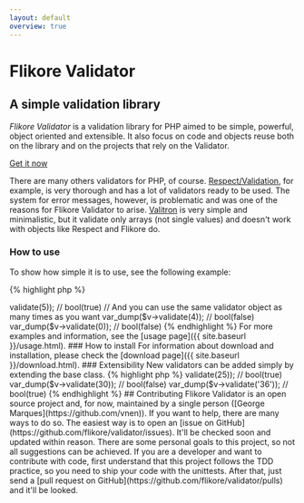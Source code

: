 ```yaml
---
layout: default
overview: true
---
```


<div class="jumbotron">

<h1>Flikore Validator</h1>

<h2>A simple validation library</h2>

<p><em>Flikore Validator</em> is a validation library for PHP aimed to be simple, powerful, object oriented and extensible. It also focus on code and objects reuse both on the library and on the projects that rely on the Validator.</p>
<p><a href="{{ site.baseurl }}/download.html" class="btn btn-primary" title="Download">Get it now</a></p>

</div>

There are many others validators for PHP, of course. [Respect/Validation](https://github.com/Respect/Validation), for example, is very thorough and has a lot of validators ready to be used. The system for error messages, however, is problematic and was one of the reasons for Flikore Validator to arise. [Valitron](https://github.com/vlucas/valitron) is very simple and minimalistic, but it validate only arrays (not single values) and doesn't work with objects like Respect and Flikore do.

### How to use

To show how simple it is to use, see the following example:

{% highlight php %}
<?php

require 'autoload.php';

use Flikore\Validator\Validators as v;

// Instantiate an existing validator
$v = new v\ExactValueValidator(5);

// Use the "validate" method to check if a value is valid
var_dump($v->validate(5));    // bool(true)

// And you can use the same validator object as many times as you want
var_dump($v->validate(4));    // bool(false)
var_dump($v->validate(0));    // bool(false)
{% endhighlight %}

For more examples and information, see the [usage page]({{ site.baseurl }}/usage.html).

### How to install

For information about download and installation, please check the [download page]({{ site.baseurl }}/download.html).

### Extensibility

New validators can be added simply by extending the base class.

{% highlight php %}
<?php

require 'autoload.php';

use Flikore\Validator\Validators as v;

class PerfectSquareValidator extends Flikore\Validator\Validator
{
    protected function doValidate($value)
    {
        return is_numeric($value) && (floor(sqrt($value)) * floor(sqrt($value)) == ((int)$value));
    }

}

$v = new PerfectSquareValidator();

var_dump($v->validate(25));   // bool(true)
var_dump($v->validate(30));   // bool(false)
var_dump($v->validate('36')); // bool(true)

{% endhighlight %}

## Contributing

Flikore Validator is an open source project and, for now, maintained by a single person ([George Marques](https://github.com/vnen)). If you want to help, there are many ways to do so.

The easiest way is to open an [issue on GitHub](https://github.com/flikore/validator/issues). It'll be checked soon and updated within reason. There are some personal goals to this project, so not all suggestions can be achieved.

If you are a developer and want to contribute with code, first understand that this project follows the TDD practice, so you need to ship your code with the unittests. After that, just send a [pull request on GitHub](https://github.com/flikore/validator/pulls) and it'll be looked.